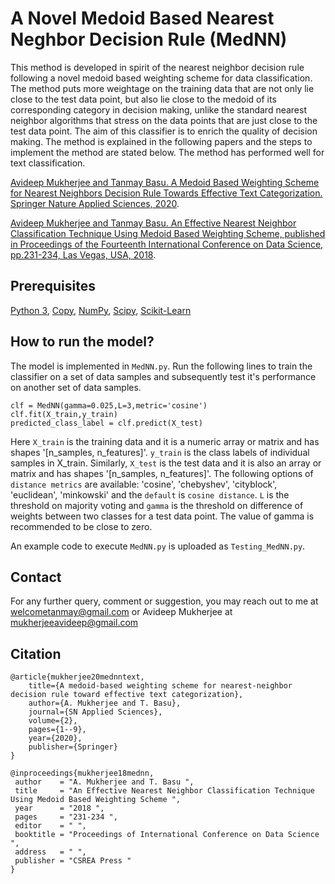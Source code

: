 # A Novel Medoid Based Nearest Neghbor Decision Rule (MedNN)
This method is developed in spirit of the nearest neighbor decision rule following a novel medoid based weighting scheme for data classification. The method puts more weightage on the training data that are not only lie close to the test data point, but also lie close to the medoid of its corresponding category in decision making, unlike the standard nearest neighbor algorithms that stress on the data points that are just close to the test data point. The aim of this classifier is to enrich the quality of decision making. The method is explained in the following papers and the steps to implement the method are stated below. The method has performed well for text classification.

[Avideep Mukherjee and Tanmay Basu. A Medoid Based Weighting Scheme for Nearest Neighbors Decision Rule Towards Effective Text Categorization. Springer Nature Applied Sciences, 2020](https://link.springer.com/content/pdf/10.1007/s42452-020-2738-8.pdf).


[Avideep Mukherjee and Tanmay Basu. An Effective Nearest Neighbor Classification Technique Using Medoid Based Weighting Scheme, published in Proceedings of the Fourteenth International Conference on Data Science, pp.231-234, Las Vegas, USA, 2018](https://csce.ucmss.com/cr/books/2018/LFS/CSREA2018/ICD8039.pdf).

## Prerequisites
[Python 3](https://www.python.org/downloads/), [Copy](https://docs.python.org/3/library/copy.html), [NumPy](https://numpy.org/install/), [Scipy](https://pypi.org/project/scipy/), [Scikit-Learn](https://scikit-learn.org/0.16/install.html)

## How to run the model?

The model is implemented in `MedNN.py`. Run the following lines to train the classifier on a set of data samples and subsequently test it's performance on another set of data samples. 

```
clf = MedNN(gamma=0.025,L=3,metric='cosine')
clf.fit(X_train,y_train)
predicted_class_label = clf.predict(X_test)
```

Here `X_train` is the training data and it is a numeric array or matrix and has shapes '[n_samples, n_features]'. `y_train` is the class labels of individual samples in X_train. Similarly, `X_test` is the test data and it is also an array or matrix and has shapes '[n_samples, n_features]'. The following options of `distance metrics` are available: 'cosine', 'chebyshev', 'cityblock', 'euclidean', 'minkowski' and the `default` is `cosine distance`. `L` is the threshold on majority voting and `gamma` is the threshold on difference of weights between two classes for a test data point. The value of gamma is recommended to be close to zero.

An example code to execute `MedNN.py` is uploaded as `Testing_MedNN.py`. 

## Contact

For any further query, comment or suggestion, you may reach out to me at welcometanmay@gmail.com or Avideep Mukherjee at mukherjeeavideep@gmail.com

## Citation
```
@article{mukherjee20mednntext,
	title={A medoid-based weighting scheme for nearest-neighbor decision rule toward effective text categorization},
	author={A. Mukherjee and T. Basu},
	journal={SN Applied Sciences},
	volume={2},
	pages={1--9},
	year={2020},
	publisher={Springer}
}

@inproceedings{mukherjee18mednn,
 author    = "A. Mukherjee and T. Basu ",
 title     = "An Effective Nearest Neighbor Classification Technique Using Medoid Based Weighting Scheme ",
 year      = "2018 ",
 pages     = "231-234 ",
 editor    = " ",
 booktitle = "Proceedings of International Conference on Data Science ",
 address   = " ",
 publisher = "CSREA Press "
}
```
